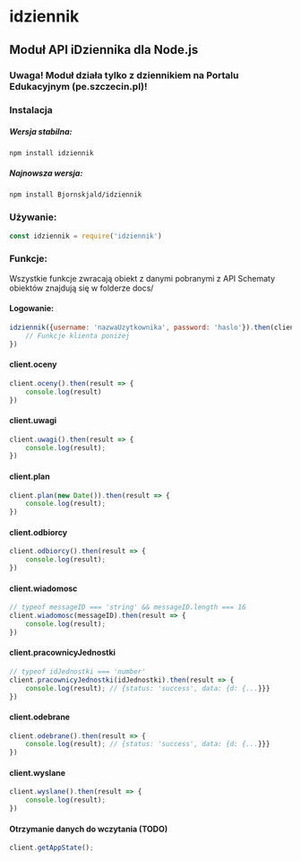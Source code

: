 # idziennik
## Moduł API iDziennika dla Node.js

### Uwaga! Moduł działa tylko z dziennikiem na Portalu Edukacyjnym (pe.szczecin.pl)!

### Instalacja

##### Wersja stabilna:
```
npm install idziennik
```

##### Najnowsza wersja:
```
npm install Bjornskjald/idziennik
```

### Używanie:

```javascript
const idziennik = require('idziennik')
```

### Funkcje:

Wszystkie funkcje zwracają obiekt z danymi pobranymi z API
Schematy obiektów znajdują się w folderze docs/

#### Logowanie:
```javascript
idziennik({username: 'nazwaUzytkownika', password: 'haslo'}).then(client => {
	// Funkcje klienta poniżej
})
```

#### client.oceny

```javascript
client.oceny().then(result => {
	console.log(result)
})
```


#### client.uwagi

```javascript
client.uwagi().then(result => {
	console.log(result);
})
```

#### client.plan

```javascript
client.plan(new Date()).then(result => {
	console.log(result);
})
```

#### client.odbiorcy

```javascript
client.odbiorcy().then(result => {
	console.log(result);
})
```

#### client.wiadomosc

```javascript
// typeof messageID === 'string' && messageID.length === 16
client.wiadomosc(messageID).then(result => { 
	console.log(result);
})
```

#### client.pracownicyJednostki

```javascript
// typeof idJednostki === 'number'
client.pracownicyJednostki(idJednostki).then(result => {
	console.log(result); // {status: 'success', data: {d: {...}}}
})
```

#### client.odebrane

```javascript
client.odebrane().then(result => {
	console.log(result); // {status: 'success', data: {d: {...}}}
})
```

#### client.wyslane

```javascript
client.wyslane().then(result => {
	console.log(result);
})
```

#### Otrzymanie danych do wczytania (TODO)
```javascript
client.getAppState(); 
```
